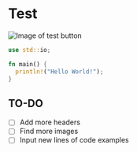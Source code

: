 # Test
![Image of test button](https://th.bing.com/th/id/R.18602cd4ef9999f049181083723d0aa6?rik=U0HznSITwr%2fF7Q&pid=ImgRaw&r=0)

``` Rust
use std::io;

fn main() {
  println!("Hello World!");
}
```

## TO-DO
 - [ ] Add more headers
 - [ ] Find more images
 - [ ] Input new lines of code examples
